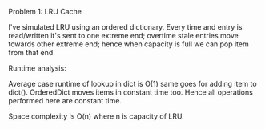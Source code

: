 Problem 1: LRU Cache

I've simulated LRU using an ordered dictionary. Every time and entry is read/written it's sent to one extreme end; overtime stale entries move towards other extreme end; hence when capacity is full we can pop item from that end.

Runtime analysis:

Average case runtime of lookup in dict is O(1) same goes for adding item to dict().
OrderedDict moves items in constant time too. Hence all operations performed here are constant time.

Space complexity is O(n) where n is capacity of LRU.
